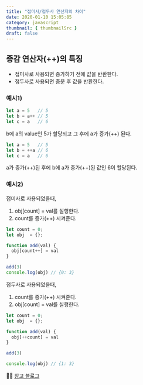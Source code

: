 ```yaml
---
title: "접미사/접두사 연산자의 차이"
date: 2020-01-10 15:05:85
category: javascript
thumbnail: { thumbnailSrc }
draft: false
---
```


## 증감 연산자(++)의 특징
- 접미사로 사용되면 증가하기 전에 값을 반환한다.
- 접두사로 사용되면 증분 후 값을 반환한다.


### 예시1)
```js
let a = 5   // 5
let b = a++ // 5
let c = a   // 6
```
b에 a의 value인 5가 할당되고 그 후에 a가 증가(++) 된다.

```js
let a = 5   // 5
let b = ++a // 6
let c = a   // 6
```
a가 증가(++)된 후에 b에 a가 증가(++)된 값인 6이 할당된다.


### 예시2)
접미사로 사용되었을때,  
1. obj[count] = val를 실행한다.
2. count를 증가(++) 시켜준다.

```js
let count = 0;
let obj  = {};

function add(val) {
  obj[count++] = val
}

add(3)
console.log(obj) // {0: 3} 
```

접두사로 사용되었을때,  
1. count를 증가(++) 시켜준다.
2. obj[count] = val를 실행한다.

```js
let count = 0;
let obj  = {};

function add(val) {
  obj[++count] = val
}

add(3)

console.log(obj) // {1: 3}
```

💁‍♀️ [참고 블로그](https://riptutorial.com/ko/javascript/example/761/%EC%A6%9D%EA%B0%80--plusplus-)
